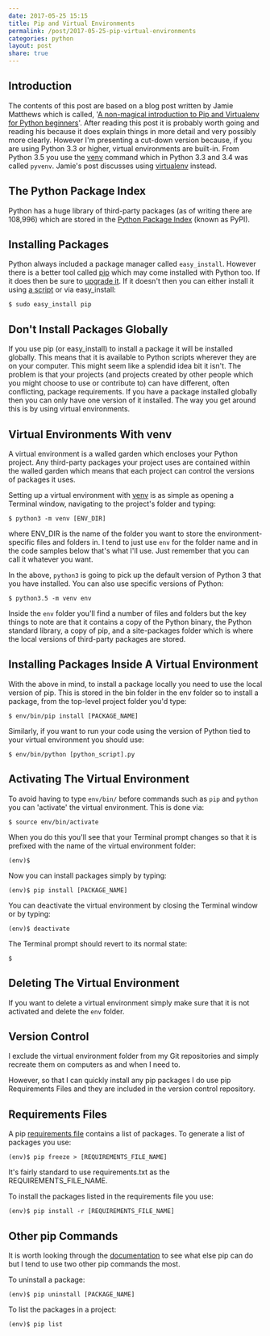 ```yaml
---
date: 2017-05-25 15:15
title: Pip and Virtual Environments
permalink: /post/2017-05-25-pip-virtual-environments
categories: python
layout: post
share: true
---
```


## Introduction
The contents of this post are based on a blog post written by Jamie Matthews which is called, '[A non-magical introduction to Pip and Virtualenv for Python beginners](https://www.dabapps.com/blog/introduction-to-pip-and-virtualenv-python/)'. After reading this post it is probably worth going and reading his because it does explain things in more detail and very possibly more clearly. However I'm presenting a cut-down version because, if you are using Python 3.3 or higher, virtual environments are built-in. From Python 3.5 you use the [venv](https://docs.python.org/3.7/library/venv.html) command which in Python 3.3 and 3.4 was called `pyvenv`. Jamie's post discusses using [virtualenv](https://virtualenv.pypa.io/en/stable/) instead.

## The Python Package Index
Python has a huge library of third-party packages (as of writing there are 108,996) which are stored in the [Python Package Index](https://pypi.python.org/pypi) (known as PyPI).

## Installing Packages
Python always included a package manager called `easy_install`. However there is a better tool called [pip](https://pip.pypa.io/en/stable/) which may come installed with Python too. If it does then be sure to [upgrade it](https://pip.pypa.io/en/stable/installing/#upgrading-pip). If it doesn't then you can either install it using [a script](https://pip.pypa.io/en/stable/installing/#installing-with-get-pip-py) or via easy_install:

    $ sudo easy_install pip

## Don't Install Packages Globally
If you use pip (or easy_install) to install a package it will be installed globally. This means that it is available to Python scripts wherever they are on your computer. This might seem like a splendid idea bit it isn't. The problem is that your projects (and projects created by other people which you might choose to use or contribute to) can have different, often conflicting, package requirements. If you have a package installed globally then you can only have one version of it installed. The way you get around this is by using virtual environments.

## Virtual Environments With venv
A virtual environment is a walled garden which encloses your Python project. Any third-party packages your project uses are contained within the walled garden which means that each project can control the versions of packages it uses.

Setting up a virtual environment with [venv](https://docs.python.org/3.7/library/venv.html) is as simple as opening a Terminal window, navigating to the project's folder and typing:

    $ python3 -m venv [ENV_DIR]

where ENV_DIR is the name of the folder you want to store the environment-specific files and folders in. I tend to just use `env` for the folder name and in the code samples below that's what I'll use. Just remember that you can call it whatever you want.

In the above, `python3` is going to pick up the default version of Python 3 that you have installed. You can also use specific versions of Python:

    $ python3.5 -m venv env

Inside the `env` folder you'll find a number of files and folders but the key things to note are that it contains a copy of the Python binary, the Python standard library, a copy of pip, and a site-packages folder which is where the local versions of third-party packages are stored.

## Installing Packages Inside A Virtual Environment
With the above in mind, to install a package locally you need to use the local version of pip. This is stored in the bin folder in the env folder so to install a package, from the top-level project folder you'd type:

    $ env/bin/pip install [PACKAGE_NAME]

Similarly, if you want to run your code using the version of Python tied to your virtual environment you should use:

    $ env/bin/python [python_script].py

## Activating The Virtual Environment
To avoid having to type `env/bin/` before commands such as `pip` and `python` you can 'activate' the virtual environment. This is done via:

    $ source env/bin/activate

When you do this you'll see that your Terminal prompt changes so that it is prefixed with the name of the virtual environment folder:

    (env)$

Now you can install packages simply by typing:

    (env)$ pip install [PACKAGE_NAME]

You can deactivate the virtual environment by closing the Terminal window or by typing:

    (env)$ deactivate

The Terminal prompt should revert to its normal state:

    $

## Deleting The Virtual Environment
If you want to delete a virtual environment simply make sure that it is not activated and delete the `env` folder.

## Version Control
I exclude the virtual environment folder from my Git repositories and simply recreate them on computers as and when I need to.

However, so that I can quickly install any pip packages I do use pip Requirements Files and they are included in the version control repository.

## Requirements Files
A pip [requirements file](https://pip.pypa.io/en/stable/user_guide/#requirements-files) contains a list of packages. To generate a list of packages you use:

    (env)$ pip freeze > [REQUIREMENTS_FILE_NAME]

It's fairly standard to use requirements.txt as the REQUIREMENTS_FILE_NAME.

To install the packages listed in the requirements file you use:

    (env)$ pip install -r [REQUIREMENTS_FILE_NAME]

## Other pip Commands
It is worth looking through the [documentation](https://pip.pypa.io/en/stable/) to see what else pip can do but I tend to use two other pip commands the most.

To uninstall a package:

    (env)$ pip uninstall [PACKAGE_NAME]

To list the packages in a project:

    (env)$ pip list
